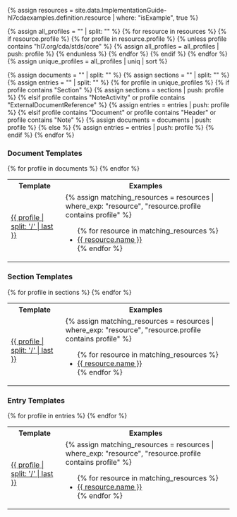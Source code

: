 {% assign resources = site.data.ImplementationGuide-hl7cdaexamples.definition.resource | where: "isExample", true %}

{% assign all_profiles = "" | split: "" %}
{% for resource in resources %}
  {% if resource.profile %}
    {% for profile in resource.profile %}
      {% unless profile contains "hl7.org/cda/stds/core" %}
        {% assign all_profiles = all_profiles | push: profile %}
      {% endunless %}
    {% endfor %}
  {% endif %}
{% endfor %}
{% assign unique_profiles = all_profiles | uniq | sort %}


{% assign documents = "" | split: "" %}
{% assign sections = "" | split: "" %}
{% assign entries = "" | split: "" %}
{% for profile in unique_profiles %}
  {% if profile contains "Section" %}
    {% assign sections = sections | push: profile %}
  {% elsif profile contains "NoteActivity" or profile contains "ExternalDocumentReference" %}
    {% assign entries = entries | push: profile %}
  {% elsif profile contains "Document" or profile contains "Header" or profile contains "Note" %}
    {% assign documents = documents | push: profile %}
  {% else %}
    {% assign entries = entries | push: profile %}
  {% endif %}
{% endfor %}


### Document Templates
<table class="grid">
  <tr><th>Template</th><th>Examples</th></tr>
  {% for profile in documents %}
    <tr>
      <td><a href="{{ profile }}">{{ profile | split: '/' | last }}</a></td>
      <td>
      {% assign matching_resources = resources | where_exp: "resource", "resource.profile contains profile" %}
      <ul>
        {% for resource in matching_resources %}
          <li>
            <a href="{{ resource.reference.reference | replace: '/', '-' }}.html">{{ resource.name }}</a>
          </li>
        {% endfor %}
      </ul>
      </td>
    </tr>
  {% endfor %}
</table>

### Section Templates
<table class="grid">
  <tr><th>Template</th><th>Examples</th></tr>
  {% for profile in sections %}
    <tr>
      <td><a href="{{ profile }}">{{ profile | split: '/' | last }}</a></td>
      <td>
      {% assign matching_resources = resources | where_exp: "resource", "resource.profile contains profile" %}
      <ul>
        {% for resource in matching_resources %}
          <li>
            <a href="{{ resource.reference.reference | replace: '/', '-' }}.html">{{ resource.name }}</a>
          </li>
        {% endfor %}
      </ul>
      </td>
    </tr>
  {% endfor %}
</table>

### Entry Templates
<table class="grid">
  <tr><th>Template</th><th>Examples</th></tr>
  {% for profile in entries %}
    <tr>
      <td><a href="{{ profile }}">{{ profile | split: '/' | last }}</a></td>
      <td>
      {% assign matching_resources = resources | where_exp: "resource", "resource.profile contains profile" %}
      <ul>
        {% for resource in matching_resources %}
          <li>
            <a href="{{ resource.reference.reference | replace: '/', '-' }}.html">{{ resource.name }}</a>
          </li>
        {% endfor %}
      </ul>
      </td>
    </tr>
  {% endfor %}
</table>

